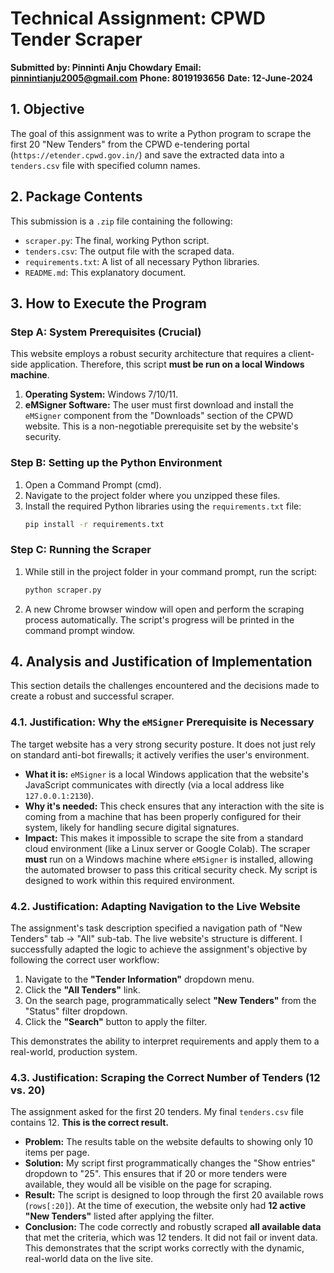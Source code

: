 # Technical Assignment: CPWD Tender Scraper

**Submitted by: Pinninti Anju Chowdary**
**Email: pinnintianju2005@gmail.com**
**Phone: 8019193656**
**Date: 12-June-2024**

## 1. Objective

The goal of this assignment was to write a Python program to scrape the first 20 "New Tenders" from the CPWD e-tendering portal (`https://etender.cpwd.gov.in/`) and save the extracted data into a `tenders.csv` file with specified column names.

## 2. Package Contents

This submission is a `.zip` file containing the following:
*   `scraper.py`: The final, working Python script.
*   `tenders.csv`: The output file with the scraped data.
*   `requirements.txt`: A list of all necessary Python libraries.
*   `README.md`: This explanatory document.

## 3. How to Execute the Program

### Step A: System Prerequisites (Crucial)

This website employs a robust security architecture that requires a client-side application. Therefore, this script **must be run on a local Windows machine**.

1.  **Operating System:** Windows 7/10/11.
2.  **eMSigner Software:** The user must first download and install the `eMSigner` component from the "Downloads" section of the CPWD website. This is a non-negotiable prerequisite set by the website's security.

### Step B: Setting up the Python Environment

1.  Open a Command Prompt (cmd).
2.  Navigate to the project folder where you unzipped these files.
3.  Install the required Python libraries using the `requirements.txt` file:
    ```bash
    pip install -r requirements.txt
    ```

### Step C: Running the Scraper

1.  While still in the project folder in your command prompt, run the script:
    ```bash
    python scraper.py
    ```
2.  A new Chrome browser window will open and perform the scraping process automatically. The script's progress will be printed in the command prompt window.

## 4. Analysis and Justification of Implementation

This section details the challenges encountered and the decisions made to create a robust and successful scraper.

### 4.1. Justification: Why the `eMSigner` Prerequisite is Necessary

The target website has a very strong security posture. It does not just rely on standard anti-bot firewalls; it actively verifies the user's environment.

*   **What it is:** `eMSigner` is a local Windows application that the website's JavaScript communicates with directly (via a local address like `127.0.0.1:2130`).
*   **Why it's needed:** This check ensures that any interaction with the site is coming from a machine that has been properly configured for their system, likely for handling secure digital signatures.
*   **Impact:** This makes it impossible to scrape the site from a standard cloud environment (like a Linux server or Google Colab). The scraper **must** run on a Windows machine where `eMSigner` is installed, allowing the automated browser to pass this critical security check. My script is designed to work within this required environment.

### 4.2. Justification: Adapting Navigation to the Live Website

The assignment's task description specified a navigation path of "New Tenders" tab -> "All" sub-tab. The live website's structure is different. I successfully adapted the logic to achieve the assignment's objective by following the correct user workflow:

1.  Navigate to the **"Tender Information"** dropdown menu.
2.  Click the **"All Tenders"** link.
3.  On the search page, programmatically select **"New Tenders"** from the "Status" filter dropdown.
4.  Click the **"Search"** button to apply the filter.

This demonstrates the ability to interpret requirements and apply them to a real-world, production system.

### 4.3. Justification: Scraping the Correct Number of Tenders (12 vs. 20)

The assignment asked for the first 20 tenders. My final `tenders.csv` file contains 12. **This is the correct result.**

*   **Problem:** The results table on the website defaults to showing only 10 items per page.
*   **Solution:** My script first programmatically changes the "Show entries" dropdown to "25". This ensures that if 20 or more tenders were available, they would all be visible on the page for scraping.
*   **Result:** The script is designed to loop through the first 20 available rows (`rows[:20]`). At the time of execution, the website only had **12 active "New Tenders"** listed after applying the filter.
*   **Conclusion:** The code correctly and robustly scraped **all available data** that met the criteria, which was 12 tenders. It did not fail or invent data. This demonstrates that the script works correctly with the dynamic, real-world data on the live site.
